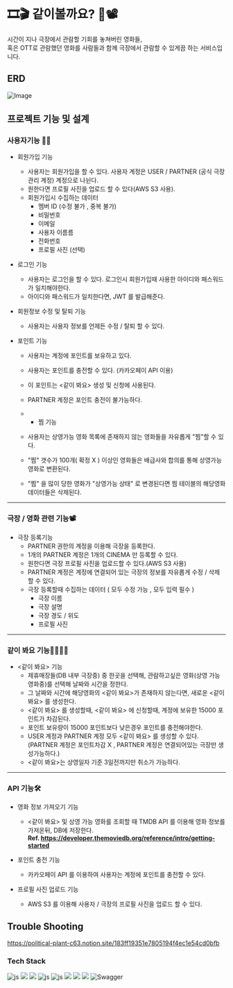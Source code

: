 # 🎞🎬 같이볼까요? 🎥📽

시간이 지나 극장에서 관람할 기회를 놓쳐버린 영화들,  
혹은 OTT로 관람했던 영화를 사람들과 함께 극장에서 관람할 수 있게끔 하는 서비스입니다.

## ERD 
![Image](https://github.com/user-attachments/assets/063e00f0-4172-4a5e-821e-610bb3b8374b)


## 프로젝트 기능 및 설계

### 사용자기능 👨‍💼
- 회원가입 기능
  - 사용자는 회원가입을 할 수 있다. 사용자 계정은 USER / PARTNER (공식 극장관리 계정) 계정으로 나뉜다.
  - 원한다면 프로필 사진을 업로드 할 수 있다(AWS S3 사용).
  - 회원가입시 수집하는 데이터
    - 멤버 ID (수정 불가 , 중복 불가)
    - 비밀번호
    - 이메일
    - 사용자 이름름
    - 전화번호
    - 프로필 사진 (선택)

- 로그인 기능
  - 사용자는 로그인을 할 수 있다. 로그인시 회원가입때 사용한 아이디와 패스워드가 일치해야한다.
  - 아이디와 패스워드가 일치한다면, JWT 를 발급해준다.
 
- 회원정보 수정 및 탈퇴 기능
  - 사용자는 사용자 정보를 언제든 수정 / 탈퇴 할 수 있다. 

- 포인트 기능
  - 사용자는 계정에 포인트를 보유하고 있다.
  - 사용자는 포인트를 충전할 수 있다. (카카오페이 API 이용)
  - 이 포인트는 <같이 봐요> 생성 및 신청에 사용된다.
  - PARTNER 계정은 포인트 충전이 불가능하다.
 
  - - 찜 기능
  - 사용자는 상영가능 영화 목록에 존재하지 않는 영화들을 자유롭게 "찜"할 수 있다.
  - "찜" 갯수가 100개( 확정 X ) 이상인 영화들은 배급사와 합의를 통해 상영가능 영화로 변환된다.
  - "찜" 을 많이 당한 영화가 "상영가능 상태" 로 변경된다면 찜 테이블의 해당영화 데이터들은 삭제된다.
***
### 극장 / 영화 관련 기능📽
- 극장 등록기능
  - PARTNER 권한의 계정을 이용해 극장을 등록한다.
  - 1개의 PARTNER 계정은 1개의 CINEMA 만 등록할 수 있다.
  - 원한다면 극장 프로필 사진을 업로드할 수 있다.(AWS S3 사용)
  - PARTNER 계정은 계정에 연결되어 있는 극장의 정보를 자유롭게 수정 / 삭제 할 수 있다.
  - 극장 등록할때 수집하는 데이터 ( 모두 수정 가능 , 모두 입력 필수 )
    - 극장 이름 
    - 극장 설명
    - 극장 경도 / 위도
    - 프로필 사진
   
***
### 같이 봐요 기능👩‍💼🦸‍♀️
- <같이 봐요> 기능
  - 제휴매장들(DB 내부 극장중) 중 한곳을 선택해, 관람하고싶은 영화(상영 가능 영화중)를 선택해 날짜와 시간을 정한다.
  - 그 날짜와 시간에 해당영화의 <같이 봐요>가 존재하지 않는다면, 새로운 <같이 봐요> 를 생성한다.
  - <같이 봐요> 를 생성할때, <같이 봐요> 에 신청할때, 계정에 보유한 15000 포인트가 차감된다.
  - 포인트 보유량이 15000 포인트보다 낮은경우 포인트를 충전해야한다.
  - USER 계정과 PARTNER 계정 모두 <같이 봐요> 를 생성할 수 있다.  
    (PARTNER 계정은 포인트차감 X , PARTNER 계정은 연결되어있는 극장만 생성가능하다.)
  - <같이 봐요>는 상영일자 기준 3일전까지만 취소가 가능하다.
***
### API 기능🛠
- 영화 정보 가져오기 기능
  - <같이 봐요> 및 상영 가능 영화를 조회할 때 TMDB API 를 이용해 영화 정보를 가져온뒤, DB에 저장한다.  
  **Ref. https://developer.themoviedb.org/reference/intro/getting-started**

- 포인트 충전 기능
  - 카카오페이 API 를 이용하여 사용자는 계정에 포인트를 충전할 수 있다.   

- 프로필 사진 업로드 기능
  - AWS S3 를 이용해 사용자 / 극장의 프로필 사진을 업로드 할 수 있다. 



## Trouble Shooting
https://political-plant-c63.notion.site/183ff19351e7805194f4ec1e54cd0bfb

### Tech Stack
![js]( https://img.shields.io/badge/Java-ED8B00?style=for-the-badge&logo=openjdk&logoColor=white)
<img src="https://img.shields.io/badge/springboot-6DB33F?style=for-the-badge&logo=springboot&logoColor=white">
<img src="https://img.shields.io/badge/Spring Security-6DB33F?style=for-the-badge&logo=Spring Security&logoColor=white">
![js](	https://img.shields.io/badge/MySQL-00000F?style=for-the-badge&logo=mysql&logoColor=white)
![js](   https://img.shields.io/badge/json%20web%20tokens-323330?style=for-the-badge&logo=json-web-tokens&logoColor=pink)
<img src="https://img.shields.io/badge/docker-%230db7ed.svg?style=for-the-badge&logo=docker&logoColor=white">
<img src="https://img.shields.io/badge/Amazon%20EC2-FF9900?style=for-the-badge&logo=Amazon%20EC2&logoColor=white">
<img src="https://img.shields.io/badge/Amazon%20S3-569A31?style=for-the-badge&logo=Amazon%20S3&logoColor=white">
![Swagger](https://img.shields.io/badge/-Swagger-%23Clojure?style=for-the-badge&logo=swagger&logoColor=white)

